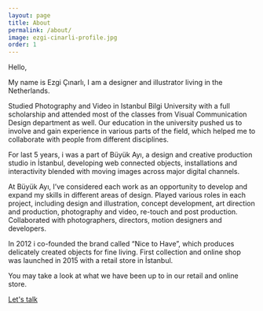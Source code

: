 ```yaml
---
layout: page
title: About
permalink: /about/
image: ezgi-cinarli-profile.jpg
order: 1
---
```


Hello,

My name is Ezgi Çınarlı, I am a designer and illustrator living in the Netherlands. 

Studied Photography and Video in Istanbul Bilgi University with a full scholarship and attended most of the classes from Visual Communication Design department as well. Our education in the university pushed us to involve and gain experience in various parts of the field, which helped me to collaborate with people from different disciplines.

For last 5 years, i was a part of  Büyük Ayı, a design and creative production studio in İstanbul, developing web connected objects, installations and interactivity blended with moving images across major digital channels. 

At Büyük Ayı, I’ve considered each work as an opportunity to develop and expand my skills in different areas of design. Played various roles in each project, including design and illustration, concept development, art direction and production, photography and video, re-touch and post production. Collaborated with photographers, directors, motion designers and developers. 

In 2012 i co-founded the brand called “Nice to Have”, which produces delicately created objects for fine living.  First collection and online shop was launched in 2015 with a retail store in İstanbul. 

You may take a look at what we have been up to in our retail and online store.  


[Let's talk](/contact/)